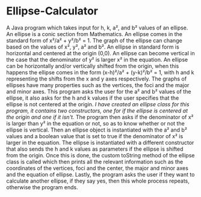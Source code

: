 # Ellipse-Calculator
A Java program which takes input for h, k, a², and b² values of an ellipse. An ellipse is a conic section from Mathematics. An ellipse comes in the standard form of x²/a² + y²/b² = 1.
The graph of the ellipse can change based on the values of x², y², a² and b². An ellipse in standard form is horizontal and centered at the origin (0,0). An ellipse can become vertical in the case that the denominator of y² is larger x²  in the equation. 
An ellipse can be horizontally and/or vertically shifted from the origin, when this happens the ellipse comes in the form (x-h)²/a² + (y-k)²/b² = 1, with h and k representing the shifts from the x and y axes respectively. 
The graphs of ellipses have many properties such as the vertices, the foci and the major and minor axes. This program asks the user for the a² and b² values of the ellipse, it also asks for the h and k values if the user specifies that the ellipse is not centered at the origin. 
*I have created an ellipse class for this program, it contains two constructors, one for if the ellipse is centered at the origin and one if it isn't.*
The program then asks if the denominator of x² is larger than y² in the equation or not, so as to know whether or not the ellipse is vertical. Then an ellipse object is instantiated with the a² and b² values and a boolean value that is set to true if the denominator of x² is larger in the equation. 
The ellipse is instantiated with a different constructor that also sends the h and k values as parameters if the ellipse is shifted from the origin. 
Once this is done, the custom toString method of the ellipse class is called which then prints all the relevant information such as the coordinates of the vertices, foci and the center, the major and minor axes and the equation of ellipse. 
Lastly, the program asks the user if they want to calculate another ellipse, if they say yes, then this whole process repeats, otherwise the program ends.
